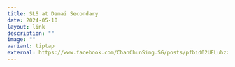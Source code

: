 ```yaml
---
title: SLS at Damai Secondary
date: 2024-05-10
layout: link
description: ""
image: ""
variant: tiptap
external: https://www.facebook.com/ChanChunSing.SG/posts/pfbid02UELuhzz8zvyjwo6Y4955AkEn9cmAoWQe2E6edxp5uuBUiVwRcDSFi1kFqHY5EM7Al
---
```

